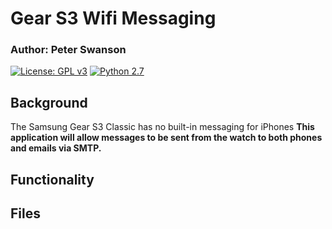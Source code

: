 # Gear S3 Wifi Messaging
### Author: Peter Swanson
[![License: GPL v3](https://img.shields.io/badge/License-GPL%20v3-blue.svg)](https://www.gnu.org/licenses/gpl-3.0)
[![Python 2.7](https://img.shields.io/badge/Python-2.7-brightgreen.svg)](https://www.python.org/downloads/release/python-2714/)


## Background
The Samsung Gear S3 Classic has no built-in messaging for iPhones
<b>This application will allow messages to be sent from the watch to both phones and emails via SMTP.</b>

## Functionality
## Files
